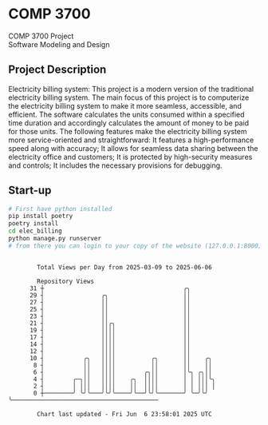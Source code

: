 # COMP 3700
COMP 3700 Project  
Software Modeling and Design
## Project Description
Electricity billing system: This project is a modern version of the traditional electricity billing system. The main focus of this project is to computerize the electricity billing system to make it more seamless, accessible, and efficient. The software calculates the units consumed within a specified time duration and accordingly calculates the amount of money to be paid for those units. The following features make the electricity billing system more service-oriented and straightforward: It features a high-performance speed along with accuracy; It allows for seamless data sharing between the electricity office and customers; It is protected by high-security measures and controls; It includes the necessary provisions for debugging.

## Start-up
```bash
# First have python installed
pip install poetry
poetry install
cd elec_billing
python manage.py runserver
# from there you can login to your copy of the website (127.0.0.1:8000), default creds are admin/admin
```

```

        Total Views per Day from 2025-03-09 to 2025-06-06

        Repository Views
      31 ┼                                       ╭╮
      29 ┤                ╭╮                     ││
      27 ┤                ││                     ││
      25 ┤                ││                     ││
      23 ┤                ││                     ││
      21 ┤                ││╭╮                   ││
      19 ┤                ││││                   ││
      17 ┤                ││││                   ││
      14 ┤                ││││                   ││
      12 ┤                ││││                   ││
      10 ┤           ╭╮   ││││          ╭╮       ││    ╭╮
       8 ┤           ││   ││││          ││       ││    ││
       6 ┤           ││   ││││        ╭╮││       │╰╮ ╭╮││
       4 ┤        ╭─╮││   ││││    ╭╮  ││││       │ │ │││╰╮
       2 ┤        │ │││   ││││    ││  ││││       │ │ │││ │
       0 ┼────────╯ ╰╯╰───╯╰╯╰────╯╰──╯╰╯╰───────╯ ╰─╯╰╯ ╰─────────────────────────────────────────

        Chart last updated - Fri Jun  6 23:58:01 2025 UTC
        
```
